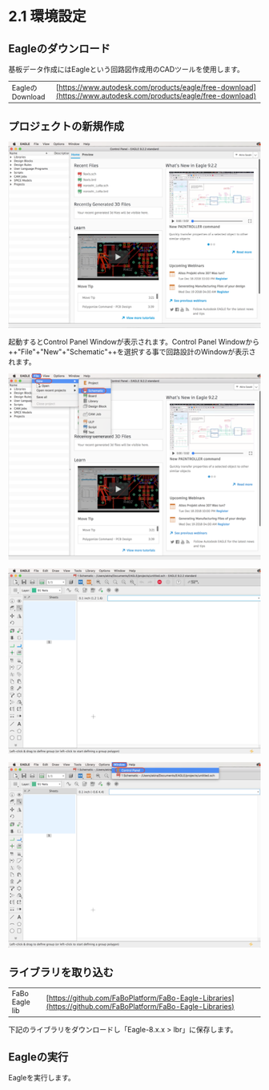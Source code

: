 # 2.1 環境設定

## Eagleのダウンロード

基板データ作成にはEagleという回路図作成用のCADツールを使用します。

|||
|:--|:--|
|EagleのDownload|[https://www.autodesk.com/products/eagle/free-download](https://www.autodesk.com/products/eagle/free-download)|

## プロジェクトの新規作成

![](./img/eagle001.png)

起動するとControl Panel Windowが表示されます。Control Panel Windowから++"File"+"New"+"Schematic"++を選択する事で回路設計のWindowが表示されます。

![](./img/eagle002.png)

![](./img/eagle003.png)

![](./img/eagle004.png)

## ライブラリを取り込む

|||
|:--|:--|
|FaBo Eagle lib|[https://github.com/FaBoPlatform/FaBo-Eagle-Libraries](https://github.com/FaBoPlatform/FaBo-Eagle-Libraries)|



下記のライブラリをダウンロードし「Eagle-8.x.x > lbr」に保存します。

## Eagleの実行

Eagleを実行します。




